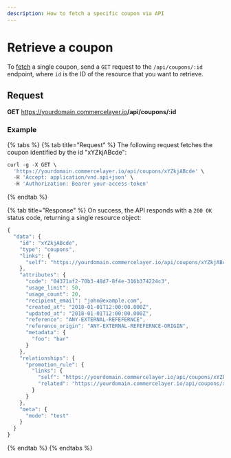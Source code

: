 ```yaml
---
description: How to fetch a specific coupon via API
---
```


# Retrieve a coupon

To <a href="https://docs.commercelayer.io/developers/fetching-resources" target="_blank">fetch</a> a single coupon, send a `GET` request to the `/api/coupons/:id` endpoint, where `id` is the ID of the resource that you want to retrieve.

## Request

**GET** https://yourdomain.commercelayer.io<b>/api/coupons/:id</b>

### **Example**

{% tabs %}
{% tab title="Request" %}
The following request fetches the coupon identified by the id "xYZkjABcde":

```javascript
curl -g -X GET \
  'https://yourdomain.commercelayer.io/api/coupons/xYZkjABcde' \
  -H 'Accept: application/vnd.api+json' \
  -H 'Authorization: Bearer your-access-token'
```
{% endtab %}

{% tab title="Response" %}
On success, the API responds with a `200 OK` status code, returning a single resource object:

```javascript
{
  "data": {
    "id": "xYZkjABcde",
    "type": "coupons",
    "links": {
      "self": "https://yourdomain.commercelayer.io/api/coupons/xYZkjABcde"
    },
    "attributes": {
      "code": "04371af2-70b3-48d7-8f4e-316b374224c3",
      "usage_limit": 50,
      "usage_count": 20,
      "recipient_email": "john@example.com",
      "created_at": "2018-01-01T12:00:00.000Z",
      "updated_at": "2018-01-01T12:00:00.000Z",
      "reference": "ANY-EXTERNAL-REFEFERNCE",
      "reference_origin": "ANY-EXTERNAL-REFEFERNCE-ORIGIN",
      "metadata": {
        "foo": "bar"
      }
    },
    "relationships": {
      "promotion_rule": {
        "links": {
          "self": "https://yourdomain.commercelayer.io/api/coupons/xYZkjABcde/relationships/promotion_rule",
          "related": "https://yourdomain.commercelayer.io/api/coupons/xYZkjABcde/promotion_rule"
        }
      }
    },
    "meta": {
      "mode": "test"
    }
  }
}
```
{% endtab %}
{% endtabs %}

